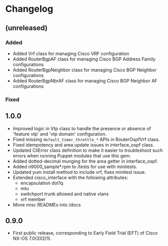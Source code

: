 Changelog
=========

(unreleased)
-----

### Added

* Added Vrf class for managing Cisco VRF configuration
* Added RouterBgpAF class for managing Cisco BGP Address Family
  configurations
* Added RouterBgpNeighbor class for managing Cisco BGP Neighbor configurations
* Added RouterBgpNbrAF class for managing Cisco BGP Neighbor AF configurations

### Fixed

1.0.0
-----

* Improved logic in Vtp class to handle the presence or absence of
  'feature vtp' and 'vtp domain' configuration.
* Fixed missing `default_timer_throttle_*` APIs in RouterOspfVrf class.
* Fixed idempotency and area update issues in interface_ospf class.
* Updated CliError class definition to make it easier to troubleshoot such
  errors when running Puppet modules that use this gem.
* Added dotted-decimal munging for the area getter in interface_ospf.
* Added n9000_sample*.rpm to /tests for use with minitests.
* Updated yum install method to include vrf, fixes minitest issue.
* Extended cisco_interface with the following attributes:
  * encapsulation dot1q
  * mtu
  * switchport trunk allowed and native vlans
  * vrf member
* Move misc READMEs into /docs

0.9.0
-----

* First public release, corresponding to Early Field Trial (EFT) of
  Cisco NX-OS 7.0(3)I2(1).

